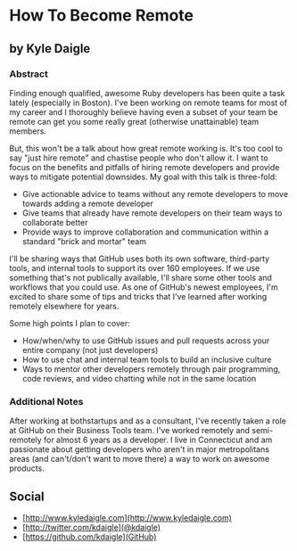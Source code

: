 # How To Become Remote #

## by Kyle Daigle ##

### Abstract ###

Finding enough qualified, awesome Ruby developers has been quite a task lately (especially in Boston). I've been working on remote teams for most of my career and I thoroughly believe having even a subset of your team be remote can get you some really great (otherwise unattainable) team members.

But, this won't be a talk about how great remote working is. It's too cool to say "just hire remote" and chastise people who don't allow it. I want to focus on the benefits and pitfalls of hiring remote developers and provide ways to mitigate potential downsides. My goal with this talk is three-fold:

* Give actionable advice to teams without any remote developers to move towards adding a remote developer
* Give teams that already have remote developers on their team ways to collaborate better
* Provide ways to improve collaboration and communication within a standard "brick and mortar" team

I'll be sharing ways that GitHub uses both its own software, third-party tools, and internal tools to support its over 160 employees. If we use something that's not publically available, I'll share some other tools and workflows that you could use. As one of GitHub's newest employees, I'm excited to share some of tips and tricks that I've learned after working remotely elsewhere for years.

Some high points I plan to cover:

* How/when/why to use GitHub issues and pull requests across your entire company (not just developers)
* How to use chat and internal team tools to build an inclusive culture
* Ways to mentor other developers remotely through pair programming, code reviews, and video chatting while not in the same location


### Additional Notes ###

After working at bothstartups and as a consultant, I've recently taken a role at GitHub on their Business Tools team. I've worked remotely and semi-remotely for almost 6 years as a developer. I live in Connecticut and am passionate about getting developers who aren't in major metropolitans areas (and can't/don't want to move there) a way to work on awesome products.

## Social ##

* [http://www.kyledaigle.com](http://www.kyledaigle.com)
* [http://twitter.com/kdaigle](@kdaigle)
* [https://github.com/kdaigle](GitHub)
